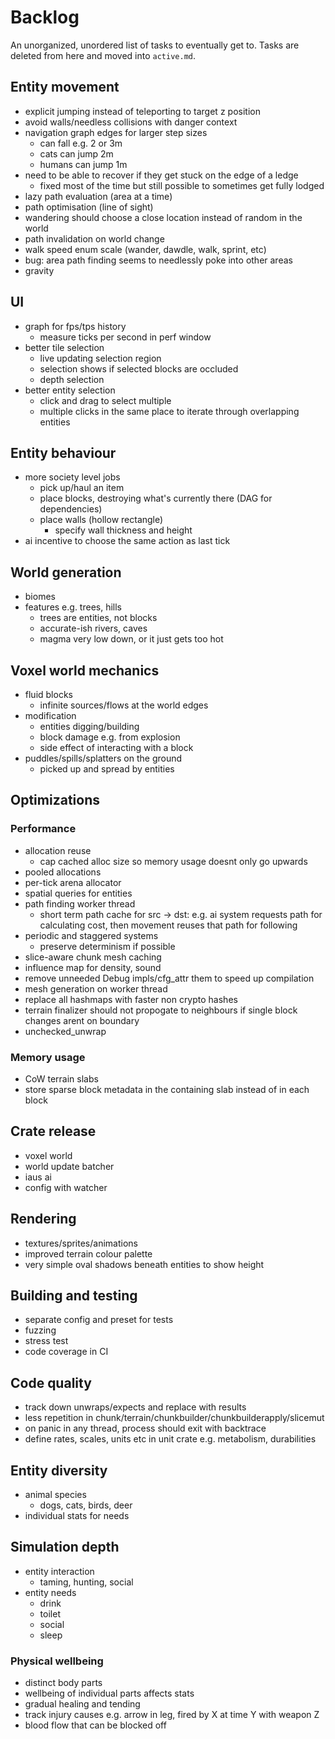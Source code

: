 # Backlog

An unorganized, unordered list of tasks to eventually get to. Tasks are deleted from here and moved into `active.md`.


## Entity movement
* explicit jumping instead of teleporting to target z position
* avoid walls/needless collisions with danger context
* navigation graph edges for larger step sizes
	* can fall e.g. 2 or 3m
	* cats can jump 2m
	* humans can jump 1m
* need to be able to recover if they get stuck on the edge of a ledge
	* fixed most of the time but still possible to sometimes get fully lodged
* lazy path evaluation (area at a time)
* path optimisation (line of sight)
* wandering should choose a close location instead of random in the world
* path invalidation on world change
* walk speed enum scale (wander, dawdle, walk, sprint, etc)
* bug: area path finding seems to needlessly poke into other areas
* gravity

## UI
* graph for fps/tps history
	* measure ticks per second in perf window
* better tile selection
	* live updating selection region
	* selection shows if selected blocks are occluded
	* depth selection
* better entity selection
	* click and drag to select multiple
	* multiple clicks in the same place to iterate through overlapping entities


## Entity behaviour
* more society level jobs
	* pick up/haul an item
	* place blocks, destroying what's currently there (DAG for dependencies)
	* place walls (hollow rectangle)
		* specify wall thickness and height
* ai incentive to choose the same action as last tick

## World generation
* biomes
* features e.g. trees, hills
	* trees are entities, not blocks
	* accurate-ish rivers, caves
	* magma very low down, or it just gets too hot

## Voxel world mechanics
* fluid blocks
	* infinite sources/flows at the world edges
* modification
	* entities digging/building
	* block damage e.g. from explosion
	* side effect of interacting with a block
* puddles/spills/splatters on the ground
	* picked up and spread by entities

## Optimizations
### Performance
* allocation reuse
	* cap cached alloc size so memory usage doesnt only go upwards
* pooled allocations
* per-tick arena allocator
* spatial queries for entities
* path finding worker thread
	* short term path cache for src -> dst: e.g. ai system requests path for calculating cost, then movement reuses that path for following
* periodic and staggered systems
	* preserve determinism if possible
* slice-aware chunk mesh caching
* influence map for density, sound
* remove unneeded Debug impls/cfg_attr them to speed up compilation
* mesh generation on worker thread
* replace all hashmaps with faster non crypto hashes
* terrain finalizer should not propogate to neighbours if single block changes arent on boundary
* unchecked_unwrap

### Memory usage
* CoW terrain slabs
* store sparse block metadata in the containing slab instead of in each block

## Crate release
* voxel world
* world update batcher
* iaus ai
* config with watcher

## Rendering
* textures/sprites/animations
* improved terrain colour palette
* very simple oval shadows beneath entities to show height

## Building and testing
* separate config and preset for tests
* fuzzing
* stress test
* code coverage in CI

## Code quality
* track down unwraps/expects and replace with results
* less repetition in chunk/terrain/chunkbuilder/chunkbuilderapply/slicemut
* on panic in any thread, process should exit with backtrace
* define rates, scales, units etc in unit crate e.g. metabolism, durabilities

## Entity diversity
* animal species
	* dogs, cats, birds, deer
* individual stats for needs

## Simulation depth
* entity interaction
	* taming, hunting, social
* entity needs
	* drink
	* toilet
	* social
	* sleep

### Physical wellbeing
* distinct body parts
* wellbeing of individual parts affects stats
* gradual healing and tending
* track injury causes e.g. arrow in leg, fired by X at time Y with weapon Z
* blood flow that can be blocked off
